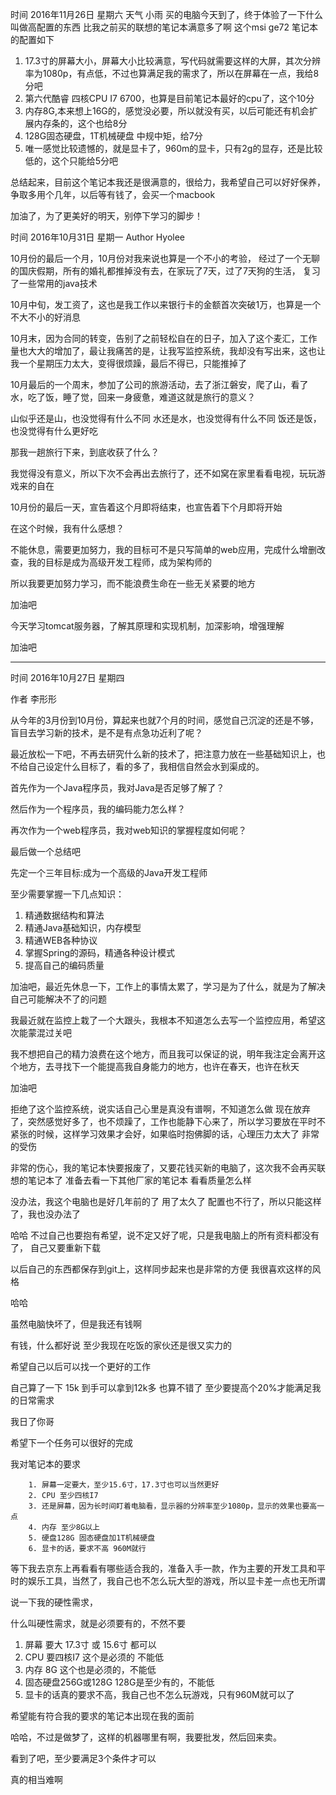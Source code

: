 时间 2016年11月26日 星期六 天气 小雨
买的电脑今天到了，终于体验了一下什么叫做高配置的东西
比我之前买的联想的笔记本满意多了啊
这个msi ge72 笔记本的配置如下

1. 17.3寸的屏幕大小，屏幕大小比较满意，写代码就需要这样的大屏，其次分辨率为1080p，有点低，不过也算满足我的需求了，所以在屏幕在一点，我给8分吧
2. 第六代酷睿 四核CPU I7 6700，也算是目前笔记本最好的cpu了，这个10分
3. 内存8G,本来想上16G的，感觉没必要，所以就没有买，以后可能还有机会扩展内存条的，这个也给8分
4. 128G固态硬盘，1T机械硬盘 中规中矩，给7分
5. 唯一感觉比较遗憾的，就是显卡了，960m的显卡，只有2g的显存，还是比较低的，这个只能给5分吧

总结起来，目前这个笔记本我还是很满意的，很给力，我希望自己可以好好保养，争取多用个几年，以后等有钱了，会买一个macbook

加油了，为了更美好的明天，别停下学习的脚步！

时间 2016年10月31日 星期一
Author Hyolee

10月份的最后一个月，10月份对我来说也算是一个不小的考验，
经过了一个无聊的国庆假期，所有的婚礼都推掉没有去，在家玩了7天，过了7天狗的生活，
复习了一些常用的java技术

10月中旬，发工资了，这也是我工作以来银行卡的金额首次突破1万，也算是一个不大不小的好消息

10月末，因为合同的转变，告别了之前轻松自在的日子，加入了这个麦汇，工作量也大大的增加了，最让我痛苦的是，让我写监控系统，我却没有写出来，这也让我一个星期压力太大，变得很烦躁，最后不得已，只能推掉了

10月最后的一个周末，参加了公司的旅游活动，去了浙江磐安，爬了山，看了水，吃了饭，睡了觉，回来一身疲惫，难道这就是旅行的意义？

山似乎还是山，也没觉得有什么不同
水还是水，也没觉得有什么不同
饭还是饭，也没觉得有什么更好吃

那我一趟旅行下来，到底收获了什么？

我觉得没有意义，所以下次不会再出去旅行了，还不如窝在家里看看电视，玩玩游戏来的自在

10月份的最后一天，宣告着这个月即将结束，也宣告着下个月即将开始

在这个时候，我有什么感想？

不能休息，需要更加努力，我的目标可不是只写简单的web应用，完成什么增删改查，我的目标是成为高级开发工程师，成为架构师的

所以我要更加努力学习，而不能浪费生命在一些无关紧要的地方

加油吧

今天学习tomcat服务器，了解其原理和实现机制，加深影响，增强理解 

加油吧

---

时间 2016年10月27日 星期四

作者 李形形

从今年的3月份到10月份，算起来也就7个月的时间，感觉自己沉淀的还是不够，盲目去学习新的技术，是不是有点急功近利了呢？

最近放松一下吧，不再去研究什么新的技术了，把注意力放在一些基础知识上，也不给自己设定什么目标了，看的多了，我相信自然会水到渠成的。

首先作为一个Java程序员，我对Java是否足够了解了？

然后作为一个程序员，我的编码能力怎么样？

再次作为一个web程序员，我对web知识的掌握程度如何呢？

最后做一个总结吧

先定一个三年目标:成为一个高级的Java开发工程师

至少需要掌握一下几点知识：

  1. 精通数据结构和算法
  2. 精通Java基础知识，内存模型
  3. 精通WEB各种协议
  4. 掌握Spring的源码，精通各种设计模式
  5. 提高自己的编码质量

加油吧，最近先休息一下，工作上的事情太累了，学习是为了什么，就是为了解决自己可能解决不了的问题

我最近就在监控上栽了一个大跟头，我根本不知道怎么去写一个监控应用，希望这次能蒙混过关吧

我不想把自己的精力浪费在这个地方，而且我可以保证的说，明年我注定会离开这个地方，去寻找下一个能提高我自身能力的地方，也许在春天，也许在秋天

加油吧

拒绝了这个监控系统，说实话自己心里是真没有谱啊，不知道怎么做
现在放弃了，突然感觉好多了，也不烦躁了，工作也能静下心来了，所以学习要放在平时不紧张的时候，这样学习效果才会好，如果临时抱佛脚的话，心理压力太大了
非常的受伤

非常的伤心，我的笔记本快要报废了，又要花钱买新的电脑了，这次我不会再买联想的笔记本了
准备去看一下其他厂家的笔记本
看看质量怎么样

没办法，我这个电脑也是好几年前的了
用了太久了
配置也不行了，所以只能这样了，我也没办法了

哈哈
不过自己也要抱有希望，说不定又好了呢，只是我电脑上的所有资料都没有了，
自己又要重新下载


以后自己的东西都保存到git上，这样同步起来也是非常的方便
我很喜欢这样的风格

哈哈

虽然电脑快坏了，但是我还有钱啊

有钱，什么都好说
至少我现在吃饭的家伙还是很又实力的

希望自己以后可以找一个更好的工作

自己算了一下 15k 到手可以拿到12k多
也算不错了
至少要提高个20%才能满足我的日常需求

我日了你哥


希望下一个任务可以很好的完成

我对笔记本的要求
```	
	1. 屏幕一定要大，至少15.6寸，17.3寸也可以当然更好
	2. CPU 至少四核I7
	3. 还是屏幕，因为长时间盯着电脑看，显示器的分辨率至少1080p，显示的效果也要高一点
	4. 内存 至少8G以上
	5. 硬盘128G 固态硬盘加1T机械硬盘
	6. 显卡的话，要求不高 960M就行

```

等下我去京东上再看看有哪些适合我的，准备入手一款，作为主要的开发工具和平时的娱乐工具，当然了，我自己也不怎么玩大型的游戏，所以显卡差一点也无所谓

说一下我的硬性需求，

什么叫硬性需求，就是必须要有的，不然不要

1. 屏幕 要大 17.3寸 或 15.6寸 都可以
2. CPU 要四核I7 这个是必须的 不能低
3. 内存 8G 这个也是必须的，不能低
4. 固态硬盘256G或128G 128G是至少有的，不能低
5. 显卡的话真的要求不高，我自己也不怎么玩游戏，只有960M就可以了

希望能有符合我的要求的笔记本出现在我的面前

哈哈，不过是做梦了，这样的机器哪里有啊，我要批发，然后回来卖。

看到了吧，至少要满足3个条件才可以

真的相当难啊






















































